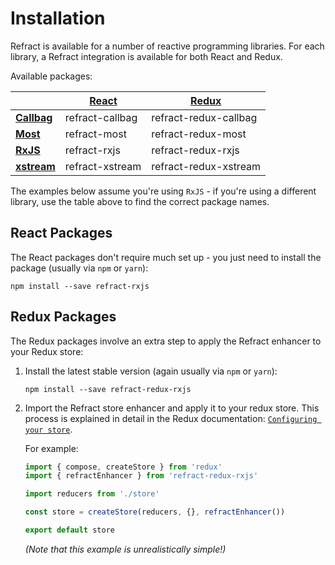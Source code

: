 # Installation

Refract is available for a number of reactive programming libraries. For each library, a Refract integration is available for both React and Redux.

Available packages:

<!-- prettier-ignore-start -->
| | [React](https://github.com/facebook/react) | [Redux](https://github.com/reduxjs/redux) |
| --- | --- | --- |
| **[Callbag](https://github.com/callbag/callbag)** | refract-callbag | refract-redux-callbag |
| **[Most](https://github.com/cujojs/most)** | refract-most | refract-redux-most |
| **[RxJS](https://github.com/reactivex/rxjs)** | refract-rxjs | refract-redux-rxjs |
| **[xstream](https://github.com/staltz/xstream)** | refract-xstream | refract-redux-xstream |
<!-- prettier-ignore-end -->

The examples below assume you're using `RxJS` - if you're using a different library, use the table above to find the correct package names.

## React Packages

The React packages don't require much set up - you just need to install the package (usually via `npm` or `yarn`):

```
npm install --save refract-rxjs
```

## Redux Packages

The Redux packages involve an extra step to apply the Refract enhancer to your Redux store:

1.  Install the latest stable version (again usually via `npm` or `yarn`):

    ```
    npm install --save refract-redux-rxjs
    ```

1.  Import the Refract store enhancer and apply it to your redux store. This process is explained in detail in the Redux documentation: [`Configuring your store`](https://redux.js.org/recipes/configuring-your-store).

    For example:

    ```js
    import { compose, createStore } from 'redux'
    import { refractEnhancer } from 'refract-redux-rxjs'

    import reducers from './store'

    const store = createStore(reducers, {}, refractEnhancer())

    export default store
    ```

    _(Note that this example is unrealistically simple!)_
